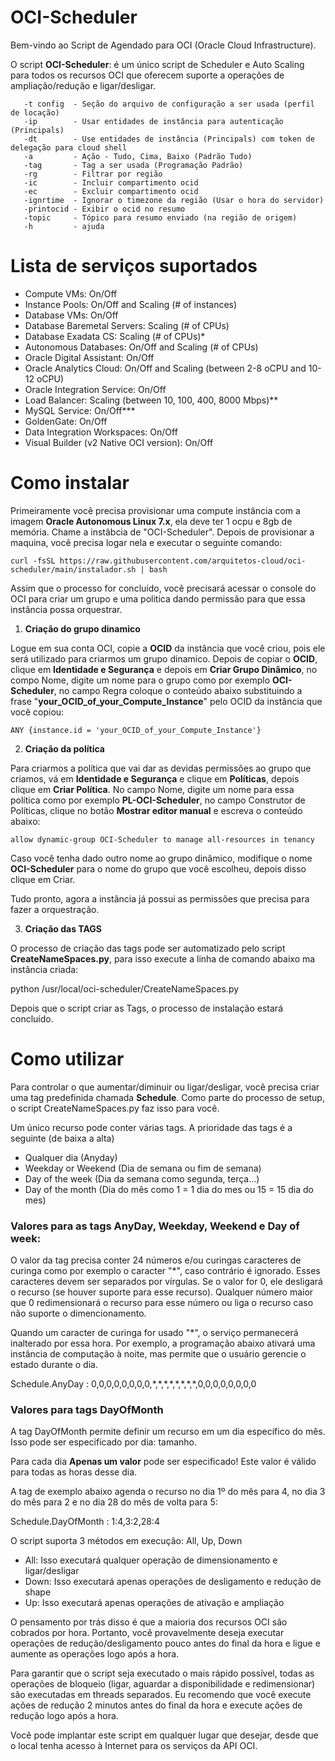 # OCI-Scheduler

Bem-vindo ao Script de Agendado para OCI (Oracle Cloud Infrastructure).

O script **OCI-Scheduler**: é um único script de Scheduler e Auto Scaling para todos os recursos OCI que oferecem suporte a operações de ampliação/redução e ligar/desligar.

```
   -t config  - Seção do arquivo de configuração a ser usada (perfil de locação)
   -ip        - Usar entidades de instância para autenticação (Principals)
   -dt        - Use entidades de instância (Principals) com token de delegação para cloud shell
   -a         - Ação - Tudo, Cima, Baixo (Padrão Tudo)
   -tag       - Tag a ser usada (Programação Padrão)
   -rg        - Filtrar por região
   -ic        - Incluir compartimento ocid
   -ec        - Excluir compartimento ocid
   -ignrtime  - Ignorar o timezone da região (Usar o hora do servidor)
   -printocid - Exibir o ocid no resumo
   -topic     - Tópico para resumo enviado (na região de origem)
   -h         - ajuda
```

# Lista de serviços suportados

- Compute VMs: On/Off
- Instance Pools: On/Off and Scaling (# of instances)
- Database VMs: On/Off
- Database Baremetal Servers: Scaling (# of CPUs)
- Database Exadata CS: Scaling (# of CPUs)*
- Autonomous Databases: On/Off and Scaling (# of CPUs)
- Oracle Digital Assistant: On/Off
- Oracle Analytics Cloud: On/Off and Scaling (between 2-8 oCPU and 10-12 oCPU)
- Oracle Integration Service: On/Off
- Load Balancer: Scaling (between 10, 100, 400, 8000 Mbps)**
- MySQL Service: On/Off***
- GoldenGate: On/Off
- Data Integration Workspaces: On/Off
- Visual Builder (v2 Native OCI version): On/Off

# Como instalar

Primeiramente você precisa provisionar uma compute instância com a imagem <b>Oracle Autonomous Linux 7.x</b>, ela deve ter 1 ocpu e 8gb de memória. Chame a instâbcia de "OCI-Scheduler". Depois de provisionar a maquina, você precisa logar nela e executar o seguinte comando:

```shell
curl -fsSL https://raw.githubusercontent.com/arquitetos-cloud/oci-scheduler/main/instalador.sh | bash
```

Assim que o processo for concluído, você precisará acessar o console do OCI para criar um grupo e uma politica dando permissão para que essa instância possa orquestrar.

1. **Criação do grupo dinamico**

Logue em sua conta OCI, copie a **OCID** da instância que você criou, pois ele será utilizado para criarmos um grupo dinamico. Depois de copiar o **OCID**, clique em **Identidade e Segurança** e depois em **Criar Grupo Dinâmico**, no compo Nome, digite um nome para o grupo como por exemplo **OCI-Scheduler**, no campo Regra coloque o conteúdo abaixo substituindo a frase "**your_OCID_of_your_Compute_Instance**" pelo OCID da instância que você copiou:

```
ANY {instance.id = 'your_OCID_of_your_Compute_Instance'}
```

2. **Criação da política**

Para criarmos a política que vai dar as devidas permissões ao grupo que criamos, vá em **Identidade e Segurança** e clique em **Políticas**, depois clique em **Criar Política**. No campo Nome, digite um nome para essa política como por exemplo **PL-OCI-Scheduler**, no campo Construtor de Políticas, clique no botão **Mostrar editor manual** e escreva o conteúdo abaixo:

```
allow dynamic-group OCI-Scheduler to manage all-resources in tenancy
```

Caso você tenha dado outro nome ao grupo dinâmico, modifique o nome **OCI-Scheduler** para o nome do grupo que você escolheu, depois disso clique em Criar.

Tudo pronto, agora a instância já possui as permissões que precisa para fazer a orquestração.

3. **Criação das TAGS**

O processo de criação das tags pode ser automatizado pelo script **CreateNameSpaces.py**, para isso execute a linha de comando abaixo ma instância criada:

python /usr/local/oci-scheduler/CreateNameSpaces.py

Depois que o script criar as Tags, o processo de instalação estará concluído.
# Como utilizar

Para controlar o que aumentar/diminuir ou ligar/desligar, você precisa criar uma tag predefinida chamada **Schedule**.
Como parte do processo de setup, o script CreateNameSpaces.py faz isso para você.

Um único recurso pode conter várias tags. A prioridade das tags é a seguinte (de baixa a alta)

- Qualquer dia (Anyday)
- Weekday or Weekend (Dia de semana ou fim de semana)
- Day of the week (Dia da semana como segunda, terça...)
- Day of the month (Dia do mês como 1 = 1 dia do mes ou 15 = 15 dia do mes)

### Valores para as tags AnyDay, Weekday, Weekend e Day of week:

O valor da tag precisa conter 24 números e/ou curingas caracteres de curinga como por exemplo o caracter "*", caso contrário é ignorado. Esses caracteres devem ser separados por vírgulas. Se o valor for 0, ele desligará o recurso (se houver suporte para esse recurso). Qualquer número maior que 0 redimensionará o recurso para esse número ou liga o recurso caso não suporte o dimencionamento.

Quando um caracter de curinga for usado "*", o serviço permanecerá inalterado por essa hora. Por exemplo, a programação abaixo ativará uma instância de computação à noite, mas permite que o usuário gerencie o estado durante o dia.

Schedule.AnyDay : 0,0,0,0,0,0,0,0,\*,\*,\*,\*,\*,\*,\*,\*,0,0,0,0,0,0,0,0

### Valores para tags DayOfMonth

A tag DayOfMonth permite definir um recurso em um dia específico do mês. Isso pode ser especificado por dia: tamanho.

Para cada dia <b>Apenas um valor</b> pode ser especificado! Este valor é válido para todas as horas desse dia.

A tag de exemplo abaixo agenda o recurso no dia 1º do mês para 4, no dia 3 do mês para 2 e no dia 28 do mês de volta para 5:

Schedule.DayOfMonth : 1:4,3:2,28:4

O script suporta 3 métodos em execução: All, Up, Down

- All: Isso executará qualquer operação de dimensionamento e ligar/desligar
- Down: Isso executará apenas operações de desligamento e redução de shape
- Up: Isso executará apenas operações de ativação e ampliação

O pensamento por trás disso é que a maioria dos recursos OCI são cobrados por hora. Portanto, você provavelmente deseja executar operações de redução/desligamento
pouco antes do final da hora e ligue e aumente as operações logo após a hora.

Para garantir que o script seja executado o mais rápido possível, todas as operações de bloqueio (ligar, aguardar a disponibilidade e redimensionar) são executadas em threads separados. Eu recomendo que você execute ações de redução 2 minutos antes do final da hora e execute ações de redução logo após a hora.

Você pode implantar este script em qualquer lugar que desejar, desde que o local tenha acesso à Internet para os serviços da API OCI.
